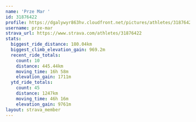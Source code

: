 ```yaml
---
name: 'Prze Mar '
id: 31876422
profile: https://dgalywyr863hv.cloudfront.net/pictures/athletes/31876422/22548952/6/large.jpg
username: prze-mar
strava_url: https://www.strava.com/athletes/31876422
stats:
  biggest_ride_distance: 180.04km
  biggest_climb_elevation_gain: 969.2m
  recent_ride_totals:
    count: 10
    distance: 445.44km
    moving_time: 16h 58m
    elevation_gain: 1711m
  ytd_ride_totals:
    count: 45
    distance: 1247km
    moving_time: 46h 16m
    elevation_gain: 9761m
layout: strava_member
--- 
```

